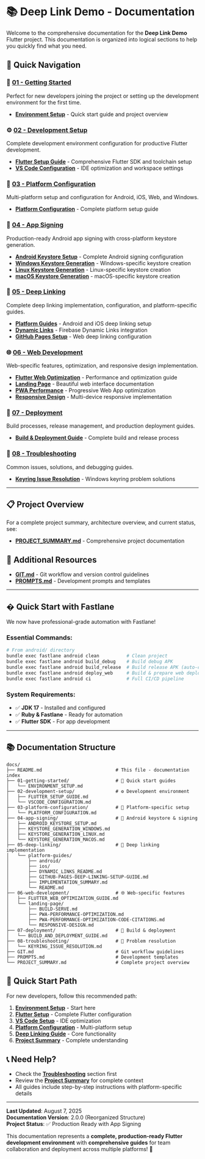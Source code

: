 # 📚 Deep Link Demo - Documentation

Welcome to the comprehensive documentation for the **Deep Link Demo** Flutter project. This documentation is organized into logical sections to help you quickly find what you need.

## 📖 **Quick Navigation**

### **🚀 [01 - Getting Started](./01-getting-started/)**
Perfect for new developers joining the project or setting up the development environment for the first time.

- **[Environment Setup](./01-getting-started/ENVIRONMENT_SETUP.md)** - Quick start guide and project overview

### **⚙️ [02 - Development Setup](./02-development-setup/)**
Complete development environment configuration for productive Flutter development.

- **[Flutter Setup Guide](./02-development-setup/FLUTTER_SETUP_GUIDE.md)** - Comprehensive Flutter SDK and toolchain setup
- **[VS Code Configuration](./02-development-setup/VSCODE_CONFIGURATION.md)** - IDE optimization and workspace settings

### **🔧 [03 - Platform Configuration](./03-platform-configuration/)**
Multi-platform setup and configuration for Android, iOS, Web, and Windows.

- **[Platform Configuration](./03-platform-configuration/PLATFORM_CONFIGURATION.md)** - Complete platform setup guide

### **🔐 [04 - App Signing](./04-app-signing/)**
Production-ready Android app signing with cross-platform keystore generation.

- **[Android Keystore Setup](./04-app-signing/ANDROID_KEYSTORE_SETUP.md)** - Complete Android signing configuration
- **[Windows Keystore Generation](./04-app-signing/KEYSTORE_GENERATION_WINDOWS.md)** - Windows-specific keystore creation
- **[Linux Keystore Generation](./04-app-signing/KEYSTORE_GENERATION_LINUX.md)** - Linux-specific keystore creation  
- **[macOS Keystore Generation](./04-app-signing/KEYSTORE_GENERATION_MACOS.md)** - macOS-specific keystore creation

### **🔗 [05 - Deep Linking](./05-deep-linking/)**
Complete deep linking implementation, configuration, and platform-specific guides.

- **[Platform Guides](./05-deep-linking/platform-guides/)** - Android and iOS deep linking setup
- **[Dynamic Links](./05-deep-linking/platform-guides/DYNAMIC_LINKS_README.md)** - Firebase Dynamic Links integration
- **[GitHub Pages Setup](./05-deep-linking/platform-guides/GITHUB-PAGES-DEEP-LINKING-SETUP-GUIDE.md)** - Web deep linking configuration

### **🌐 [06 - Web Development](./06-web-development/)**
Web-specific features, optimization, and responsive design implementation.

- **[Flutter Web Optimization](./06-web-development/FLUTTER_WEB_OPTIMIZATION_GUIDE.md)** - Performance and optimization guide
- **[Landing Page](./06-web-development/landing-page/)** - Beautiful web interface documentation
- **[PWA Performance](./06-web-development/landing-page/PWA-PERFORMANCE-OPTIMIZATION.md)** - Progressive Web App optimization
- **[Responsive Design](./06-web-development/landing-page/RESPONSIVE-DESIGN.md)** - Multi-device responsive implementation

### **🚀 [07 - Deployment](./07-deployment/)**
Build processes, release management, and production deployment guides.

- **[Build & Deployment Guide](./07-deployment/BUILD_AND_DEPLOYMENT_GUIDE.md)** - Complete build and release process

### **🔧 [08 - Troubleshooting](./08-troubleshooting/)**
Common issues, solutions, and debugging guides.

- **[Keyring Issue Resolution](./08-troubleshooting/KEYRING_ISSUE_RESOLUTION.md)** - Windows keyring problem solutions

---

## 📋 **Project Overview**

For a complete project summary, architecture overview, and current status, see:
- **[PROJECT_SUMMARY.md](./PROJECT_SUMMARY.md)** - Comprehensive project documentation

## 🎯 **Additional Resources**

- **[GIT.md](./GIT.md)** - Git workflow and version control guidelines
- **[PROMPTS.md](./PROMPTS.md)** - Development prompts and templates

---

## � **Quick Start with Fastlane**

We now have professional-grade automation with Fastlane! 

### **Essential Commands:**
```bash
# From android/ directory
bundle exec fastlane android clean          # Clean project
bundle exec fastlane android build_debug    # Build debug APK  
bundle exec fastlane android build_release  # Build release APK (auto-creates keystore)
bundle exec fastlane android deploy_web     # Build & prepare web deployment
bundle exec fastlane android ci             # Full CI/CD pipeline
```

### **System Requirements:**
- ✅ **JDK 17** - Installed and configured
- ✅ **Ruby & Fastlane** - Ready for automation
- ✅ **Flutter SDK** - For app development

---

## 📚 **Documentation Structure**

```
docs/
├── README.md                           # This file - documentation index
├── 01-getting-started/                 # 🚀 Quick start guides
│   └── ENVIRONMENT_SETUP.md
├── 02-development-setup/               # ⚙️ Development environment
│   ├── FLUTTER_SETUP_GUIDE.md
│   └── VSCODE_CONFIGURATION.md
├── 03-platform-configuration/          # 🔧 Platform-specific setup
│   └── PLATFORM_CONFIGURATION.md
├── 04-app-signing/                     # 🔐 Android keystore & signing
│   ├── ANDROID_KEYSTORE_SETUP.md
│   ├── KEYSTORE_GENERATION_WINDOWS.md
│   ├── KEYSTORE_GENERATION_LINUX.md
│   └── KEYSTORE_GENERATION_MACOS.md
├── 05-deep-linking/                    # 🔗 Deep linking implementation
│   └── platform-guides/
│       ├── android/
│       ├── ios/
│       ├── DYNAMIC_LINKS_README.md
│       ├── GITHUB-PAGES-DEEP-LINKING-SETUP-GUIDE.md
│       ├── IMPLEMENTATION_SUMMARY.md
│       └── README.md
├── 06-web-development/                 # 🌐 Web-specific features
│   ├── FLUTTER_WEB_OPTIMIZATION_GUIDE.md
│   └── landing-page/
│       ├── BUILD-SERVE.md
│       ├── PWA-PERFORMANCE-OPTIMIZATION.md
│       ├── PWA-PERFORMANCE-OPTIMIZATION-CODE-CITATIONS.md
│       └── RESPONSIVE-DESIGN.md
├── 07-deployment/                      # 🚀 Build & deployment
│   └── BUILD_AND_DEPLOYMENT_GUIDE.md
├── 08-troubleshooting/                 # 🔧 Problem resolution
│   └── KEYRING_ISSUE_RESOLUTION.md
├── GIT.md                              # Git workflow guidelines
├── PROMPTS.md                          # Development templates
└── PROJECT_SUMMARY.md                  # Complete project overview
```

## 🎯 **Quick Start Path**

For new developers, follow this recommended path:

1. **[Environment Setup](./01-getting-started/ENVIRONMENT_SETUP.md)** - Start here
2. **[Flutter Setup](./02-development-setup/FLUTTER_SETUP_GUIDE.md)** - Complete Flutter configuration
3. **[VS Code Setup](./02-development-setup/VSCODE_CONFIGURATION.md)** - IDE optimization
4. **[Platform Configuration](./03-platform-configuration/PLATFORM_CONFIGURATION.md)** - Multi-platform setup
5. **[Deep Linking Guide](./05-deep-linking/platform-guides/README.md)** - Core functionality
6. **[Project Summary](./PROJECT_SUMMARY.md)** - Complete understanding

## 📞 **Need Help?**

- Check the **[Troubleshooting](./08-troubleshooting/)** section first
- Review the **[Project Summary](./PROJECT_SUMMARY.md)** for complete context
- All guides include step-by-step instructions with platform-specific details

---

**Last Updated**: August 7, 2025  
**Documentation Version**: 2.0.0 (Reorganized Structure)  
**Project Status**: ✅ Production Ready with App Signing

This documentation represents a **complete, production-ready Flutter development environment** with **comprehensive guides** for team collaboration and deployment across multiple platforms! 🎉
